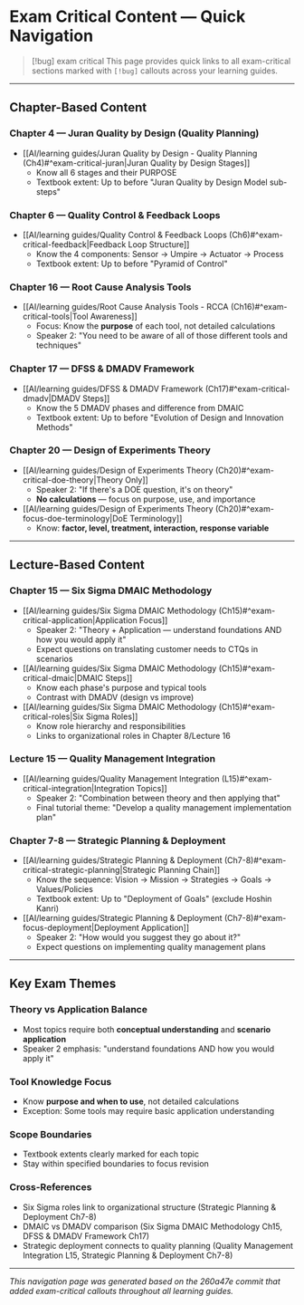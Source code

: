 # Exam Critical Content — Quick Navigation

> [!bug] exam critical
> This page provides quick links to all exam-critical sections marked with `[!bug]` callouts across your learning guides.


---

## Chapter-Based Content

### Chapter 4 — Juran Quality by Design (Quality Planning)
- [[AI/learning guides/Juran Quality by Design - Quality Planning (Ch4)#^exam-critical-juran|Juran Quality by Design Stages]]
  - Know all 6 stages and their PURPOSE
  - Textbook extent: Up to before "Juran Quality by Design Model sub-steps"

### Chapter 6 — Quality Control & Feedback Loops
- [[AI/learning guides/Quality Control & Feedback Loops (Ch6)#^exam-critical-feedback|Feedback Loop Structure]]
  - Know the 4 components: Sensor → Umpire → Actuator → Process
  - Textbook extent: Up to before "Pyramid of Control"

### Chapter 16 — Root Cause Analysis Tools
- [[AI/learning guides/Root Cause Analysis Tools - RCCA (Ch16)#^exam-critical-tools|Tool Awareness]]
  - Focus: Know the **purpose** of each tool, not detailed calculations
  - Speaker 2: "You need to be aware of all of those different tools and techniques"

### Chapter 17 — DFSS & DMADV Framework
- [[AI/learning guides/DFSS & DMADV Framework (Ch17)#^exam-critical-dmadv|DMADV Steps]]
  - Know the 5 DMADV phases and difference from DMAIC
  - Textbook extent: Up to before "Evolution of Design and Innovation Methods"

### Chapter 20 — Design of Experiments Theory
- [[AI/learning guides/Design of Experiments Theory (Ch20)#^exam-critical-doe-theory|Theory Only]]
  - Speaker 2: "If there's a DOE question, it's on theory"
  - **No calculations** — focus on purpose, use, and importance
- [[AI/learning guides/Design of Experiments Theory (Ch20)#^exam-focus-doe-terminology|DoE Terminology]]
  - Know: **factor, level, treatment, interaction, response variable**

---

## Lecture-Based Content

### Chapter 15 — Six Sigma DMAIC Methodology
- [[AI/learning guides/Six Sigma DMAIC Methodology (Ch15)#^exam-critical-application|Application Focus]]
  - Speaker 2: "Theory + Application — understand foundations AND how you would apply it"
  - Expect questions on translating customer needs to CTQs in scenarios
- [[AI/learning guides/Six Sigma DMAIC Methodology (Ch15)#^exam-critical-dmaic|DMAIC Steps]]
  - Know each phase's purpose and typical tools
  - Contrast with DMADV (design vs improve)
- [[AI/learning guides/Six Sigma DMAIC Methodology (Ch15)#^exam-critical-roles|Six Sigma Roles]]
  - Know role hierarchy and responsibilities
  - Links to organizational roles in Chapter 8/Lecture 16

### Lecture 15 — Quality Management Integration
- [[AI/learning guides/Quality Management Integration (L15)#^exam-critical-integration|Integration Topics]]
  - Speaker 2: "Combination between theory and then applying that"
  - Final tutorial theme: "Develop a quality management implementation plan"

### Chapter 7-8 — Strategic Planning & Deployment
- [[AI/learning guides/Strategic Planning & Deployment (Ch7-8)#^exam-critical-strategic-planning|Strategic Planning Chain]]
  - Know the sequence: Vision → Mission → Strategies → Goals → Values/Policies
  - Textbook extent: Up to "Deployment of Goals" (exclude Hoshin Kanri)
- [[AI/learning guides/Strategic Planning & Deployment (Ch7-8)#^exam-focus-deployment|Deployment Application]]
  - Speaker 2: "How would you suggest they go about it?"
  - Expect questions on implementing quality management plans

---

## Key Exam Themes

### Theory vs Application Balance
- Most topics require both **conceptual understanding** and **scenario application**
- Speaker 2 emphasis: "understand foundations AND how you would apply it"

### Tool Knowledge Focus
- Know **purpose and when to use**, not detailed calculations
- Exception: Some tools may require basic application understanding

### Scope Boundaries
- Textbook extents clearly marked for each topic
- Stay within specified boundaries to focus revision

### Cross-References
- Six Sigma roles link to organizational structure (Strategic Planning & Deployment Ch7-8)
- DMAIC vs DMADV comparison (Six Sigma DMAIC Methodology Ch15, DFSS & DMADV Framework Ch17)
- Strategic deployment connects to quality planning (Quality Management Integration L15, Strategic Planning & Deployment Ch7-8)

---

*This navigation page was generated based on the 260a47e commit that added exam-critical callouts throughout all learning guides.*

